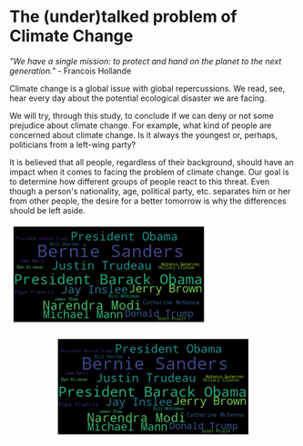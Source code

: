 # The (under)talked problem of Climate Change

*"We have a single mission: to protect and hand on the planet to the next generation."* - Francois Hollande

Climate change is a global issue with global repercussions. We read, see, hear every day about the potential ecological disaster we are facing.

We will try, through this study, to conclude if we can deny or not some prejudice about climate change. For example, what kind of people are concerned about climate change. Is it always the youngest or, perhaps, politicians from a left-wing party? 

It is believed that all people, regardless of their background, should have an impact when it comes to facing the problem of climate change. Our goal is to determine how different groups of people react to this threat. Even though a person's nationality, age, political party, etc. separates him or her from other people, the desire for a better tomorrow is why the differences should be left aside.

![People who talked about climate change](https://github.com/kascez/ada-datastory/blob/main/images/people.png?raw=true)

<p align="center">
  <img src="https://github.com/kascez/ada-datastory/blob/main/images/people.png?raw=true" />
</p>
